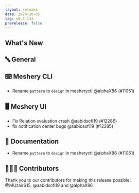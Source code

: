 ```yaml
---
layout: release
date: 2024-10-05
tag: v0.7.114
prerelease: false
---
```


## What's New
## 🔤 General
## ⌨️ Meshery CLI

- Rename `pattern` to `design` in mesheryctl @alphaX86 (#11051)

## 🖥 Meshery UI

- Fix Relation evaluation  crash @aabidsofi19 (#12286)
- fix notification center bugs @aabidsofi19 (#12285)

## 📖 Documentation

- Rename `pattern` to `design` in mesheryctl @alphaX86 (#11051)

## 👨🏽‍💻 Contributors

Thank you to our contributors for making this release possible:
@MUzairS15, @aabidsofi19 and @alphaX86

